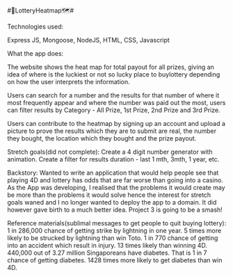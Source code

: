 
#🎰LotteryHeatmap🗺️#



Technologies used:

Express JS, Mongoose, NodeJS, HTML, CSS, Javascript

What the app does: 

The website shows the heat map for total payout for all prizes, giving an idea of where is the luckiest or 
not so lucky place to buylottery depending on how the user interprets the information.

Users can search for a number and the results for that number of where it most frequently appear and where the number was paid out the most,
users can filter results by Category - All Prize, 1st Prize, 2nd Prize and 3rd Prize.

Users can contribute to the heatmap by signing up an account and upload a picture to prove the results which they are to submit are real, the number 
they bought, the location which they bought and the prize payout.


Stretch goals(did not complete):
Create a 4 digit number generator with animation.
Create a filter for results duration - last 1 mth, 3mth, 1 year, etc.

Backstory:
Wanted to write an application that would help people see that playing 4D and lottery has odds that are far worse than going into a casino. As the App was developing, I realised that the problems it would create may be more than the problems it would solve hence the interest for stretch goals waned and I
no longer wanted to deploy the app to a domain. It did however gave birth to a much better idea. Project 3 is going to be a smash!



Reference materials(sublimal messages to get people to quit buying lottery):
1 in 286,000 chance of getting strike by lightning in one year. 5 times more likely to be strucked by lightning than win Toto.
1 in 770 chance of getting into an accident which result in injury. 13 times likely than winning 4D.
440,000 out of 3.27 million Singaporeans have diabetes. That is 1 in 7 chance of getting diabetes. 1428 times more likely to get diabetes than win 4D.